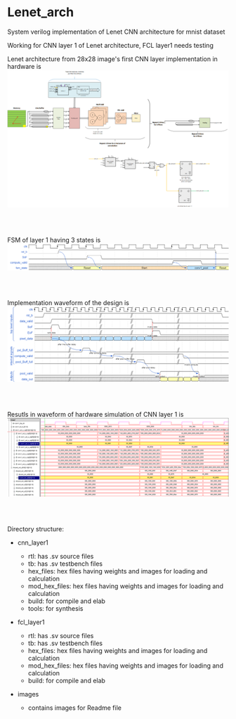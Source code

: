 # Lenet_arch
System verilog implementation of Lenet CNN architecture for mnist dataset

Working for CNN layer 1 of Lenet architecture, FCL layer1 needs testing

Lenet architecture from 28x28 image's first CNN layer implementation in hardware is 
![Alt text](images/lenet_microarch.png?raw=true "microarchitecture of CNN layer 1")

<br />
<br />

FSM of layer 1 having 3 states is 
![Alt text](images/states_diag.png?raw=true "FSM of CNN layer 1")

<br />
<br />

Implementation waveform of the design is
![Alt text](images/waveform_ops.png?raw=true "Waveform CNN layer 1")

<br />
<br />

Resutls in waveform of hardware simulation of CNN layer 1 is
![Alt text](images/conv1_pool.png?raw=true "Simulation waveform CNN layer 1")

<br />
<br />

Directory structure:
- cnn_layer1
	- rtl:				has .sv source files
	- tb:				has .sv testbench files
	- hex_files:		hex files having weights and images for loading and calculation
	- mod_hex_files:	hex files having weights and images for loading and calculation
	- build:			for compile and elab
	- tools:			for synthesis

- fcl_layer1
	- rtl:				has .sv source files
	- tb:				has .sv testbench files
	- hex_files:		hex files having weights and images for loading and calculation
	- mod_hex_files:	hex files having weights and images for loading and calculation
	- build:			for compile and elab

- images
	- contains images for Readme file
